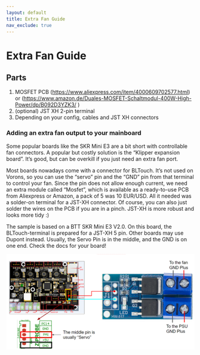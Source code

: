 ```yaml
---
layout: default
title: Extra Fan Guide
nav_exclude: true
---
```


# Extra Fan Guide

## Parts

1. MOSFET PCB
(https://www.aliexpress.com/item/4000609702577.html)
or (https://www.amazon.de/Duales-MOSFET-Schaltmodul-400W-High-Power/dp/B092D3YZK3/
)
2. (optional) JST XH 2-pin terminal
3. Depending on your config, cables and JST XH connectors

### Adding an extra fan output to your mainboard

Some popular boards like the SKR Mini E3 are a bit short with controllable fan connectors. A popular but costly solution is the “Klipper expansion board”. It’s good, but can be overkill if you just need an extra fan port.

Most boards nowadays come with a connector for BLTouch. It’s not used on Vorons, so you can use the “servo” pin and the “GND” pin from that terminal to control your fan. Since the pin does not allow enough current, we need an extra module called “Mosfet”, which is available as a ready-to-use PCB from Aliexpress or Amazon, a pack of 5 was 10 EUR/USD. All it needed was a solder-on terminal for a JST-XH connector. Of course, you can also just solder the wires on the PCB if you are in a pinch. JST-XH is more robust and looks more tidy :)

The sample is based on a BTT SKR Mini E3 V2.0. On this board, the BLTouch-terminal is prepared for a JST-XH 5 pin. Other boards may use Dupont instead. Usually, the Servo Pin is in the middle, and the GND is on one end. Check the docs for your board!

![](./images/Board-to-PCB.png)

